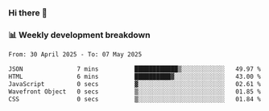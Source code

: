 ### Hi there 👋

### 📊 Weekly development breakdown
<!--START_SECTION:waka-->

```txt
From: 30 April 2025 - To: 07 May 2025

JSON               7 mins          ████████████▒░░░░░░░░░░░░   49.97 %
HTML               6 mins          ██████████▓░░░░░░░░░░░░░░   43.00 %
JavaScript         0 secs          ▓░░░░░░░░░░░░░░░░░░░░░░░░   02.61 %
Wavefront Object   0 secs          ▒░░░░░░░░░░░░░░░░░░░░░░░░   01.85 %
CSS                0 secs          ▒░░░░░░░░░░░░░░░░░░░░░░░░   01.84 %
```

<!--END_SECTION:waka-->
